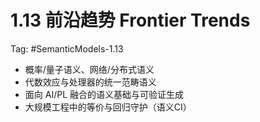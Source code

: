 # 1.13 前沿趋势 Frontier Trends

Tag: #SemanticModels-1.13

- 概率/量子语义、网络/分布式语义
- 代数效应与处理器的统一范畴语义
- 面向 AI/PL 融合的语义基础与可验证生成
- 大规模工程中的等价与回归守护（语义CI）
